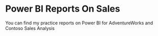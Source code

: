 # Power BI Reports On Sales
You can find my practice reports on Power BI for AdventureWorks and Contoso Sales Analysis
